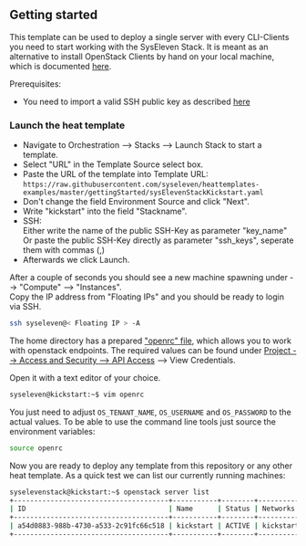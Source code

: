 ## Getting started 

This template can be used to deploy a single server with every CLI-Clients you need to start working with the SysEleven Stack. It is meant as an alternative to install OpenStack Clients by hand on 
your local machine, which is documented [here](https://doc.syselevenstack.com/en/tutorials/openstack-cli/).

Prerequisites:  
- You need to import a valid SSH public key as described [here](https://doc.syselevenstack.com/en/tutorials/firststeps/)


### Launch the heat template

- Navigate to Orchestration --> Stacks --> Launch Stack to start a template.
- Select "URL" in the Template Source select box.
- Paste the URL of the template into Template URL:  
  `https://raw.githubusercontent.com/syseleven/heattemplates-examples/master/gettingStarted/sysElevenStackKickstart.yaml`
- Don't change the field Environment Source and click "Next".
- Write "kickstart" into the field "Stackname".
- SSH:  
  Either write the name of the public SSH-Key as parameter "key_name"  
  Or paste the public SSH-Key directly as parameter "ssh_keys", seperate them with commas (,)
- Afterwards we click Launch.

After a couple of seconds you should see a new machine spawning under --> "Compute" --> "Instances".  
Copy the IP address from "Floating IPs" and you should be ready to login via SSH.

```bash
ssh syseleven@< Floating IP > -A
```

The home directory has a prepared ["openrc" file](https://doc.syselevenstack.com/en/tutorials/api-access/#setting-up-the-environment-variables), 
which allows you to work with openstack endpoints. The required values can be found under [Project --> Access and Security --> API Access](https://dashboard.cloud.syseleven.net/horizon/project/access_and_security/?tab=access_security_tabs__api_access_tab) --> View Credentials.

Open it with a text editor of your choice.

```bash
syseleven@kickstart:~$ vim openrc
```

You just need to adjust `OS_TENANT_NAME`, `OS_USERNAME` and `OS_PASSWORD` to the actual values.
To be able to use the command line tools just source the environment variables:

```bash
source openrc
```

Now you are ready to deploy any template from this repository or any other heat template.
As a quick test we can list our currently running machines:

```bash
syselevenstack@kickstart:~$ openstack server list
+--------------------------------------+-----------+--------+--------------------------------------------+
| ID                                   | Name      | Status | Networks                                   |
+--------------------------------------+-----------+--------+--------------------------------------------+
| a54d0883-988b-4730-a533-2c91fc66c518 | kickstart | ACTIVE | kickstart-net=10.0.0.10, 185.56.135.235    |
+--------------------------------------+-----------+--------+--------------------------------------------+
```

